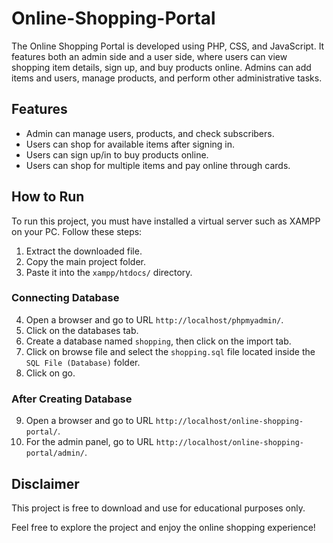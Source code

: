 # Online-Shopping-Portal

The Online Shopping Portal is developed using PHP, CSS, and JavaScript. It features both an admin side and a user side, where users can view shopping item details, sign up, and buy products online. Admins can add items and users, manage products, and perform other administrative tasks.

## Features

- Admin can manage users, products, and check subscribers.
- Users can shop for available items after signing in.
- Users can sign up/in to buy products online.
- Users can shop for multiple items and pay online through cards.

## How to Run

To run this project, you must have installed a virtual server such as XAMPP on your PC. Follow these steps:

1. Extract the downloaded file.
2. Copy the main project folder.
3. Paste it into the `xampp/htdocs/` directory.

### Connecting Database

4. Open a browser and go to URL `http://localhost/phpmyadmin/`.
5. Click on the databases tab.
6. Create a database named `shopping`, then click on the import tab.
7. Click on browse file and select the `shopping.sql` file located inside the `SQL File (Database)` folder.
8. Click on go.

### After Creating Database

9. Open a browser and go to URL `http://localhost/online-shopping-portal/`.
10. For the admin panel, go to URL `http://localhost/online-shopping-portal/admin/`.

## Disclaimer

This project is free to download and use for educational purposes only.

Feel free to explore the project and enjoy the online shopping experience!






<!--- # Online-Shopping-Portal

- Online Shopping Portal is a combination of PHP and MySQL.

# Features of the Project

1. User Registration
2. User login system
3. Change password
4. Forgot password
5. Profile management sytem.
6. Shopping cart
7. Wishlist
8. Order History

# Features of Admin

1. Product Management (Add,Update, Delete)
2. Order Management System
3. User Management
4. Category/ Sub Category Creation --->
